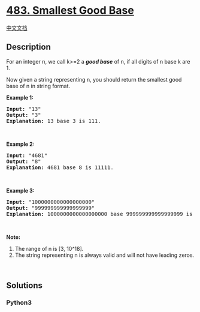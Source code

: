 # [483. Smallest Good Base](https://leetcode.com/problems/smallest-good-base)

[中文文档](/leetcode/0400-0499/0483.Smallest%20Good%20Base/README.md)

## Description

<p>For an integer n, we call k&gt;=2 a <i><b>good base</b></i> of n, if all digits of n base k are 1.</p>

<p>Now given a string representing n, you should return the smallest good base of n in string format.</p>

<p><b>Example 1:</b></p>

<pre>
<b>Input:</b> &quot;13&quot;
<b>Output:</b> &quot;3&quot;
<b>Explanation:</b> 13 base 3 is 111.
</pre>

<p>&nbsp;</p>

<p><b>Example 2:</b></p>

<pre>
<b>Input:</b> &quot;4681&quot;
<b>Output:</b> &quot;8&quot;
<b>Explanation:</b> 4681 base 8 is 11111.
</pre>

<p>&nbsp;</p>

<p><b>Example 3:</b></p>

<pre>
<b>Input:</b> &quot;1000000000000000000&quot;
<b>Output:</b> &quot;999999999999999999&quot;
<b>Explanation:</b> 1000000000000000000 base 999999999999999999 is 11.
</pre>

<p>&nbsp;</p>

<p><b>Note:</b></p>

<ol>
	<li>The range of n is [3, 10^18].</li>
	<li>The string representing n is always valid and will not have leading zeros.</li>
</ol>

<p>&nbsp;</p>


## Solutions

<!-- tabs:start -->

### **Python3**

```python

```

<!-- tabs:end -->
